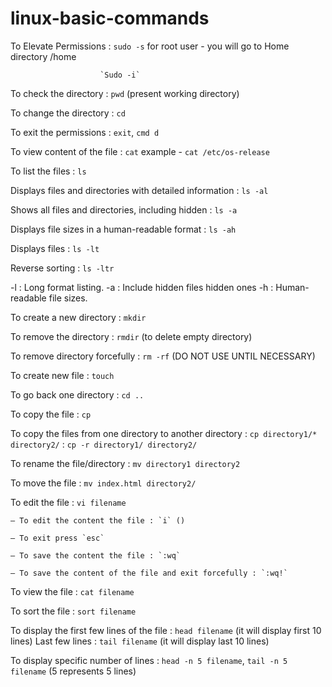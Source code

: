 # linux-basic-commands

 To Elevate Permissions : `sudo -s` for root user - you will go to Home directory /home
                         
                        
                        `Sudo -i`                                              

To check the directory : `pwd` (present working directory)

To change the directory : `cd`

To exit the permissions : `exit`, `cmd d`

To view content of the file : `cat`     example - `cat /etc/os-release`


To list the files : `ls`


Displays files and directories with detailed information : `ls -al`

Shows all files and directories, including hidden : `ls -a`

Displays file sizes in a human-readable format : `ls -ah`

Displays files : `ls -lt`

Reverse sorting : `ls -ltr`

-l : Long format listing.
-a : Include hidden files hidden ones
-h : Human-readable file sizes.


To create a new directory : `mkdir`

To remove the directory : `rmdir` (to delete empty directory)

To remove directory forcefully : `rm -rf` (DO NOT USE UNTIL NECESSARY)


To create new file : `touch`

To go back one directory : `cd ..`


To copy the file : `cp`

To copy the files from one directory to another directory : `cp directory1/* directory2/`
                                                          : `cp -r directory1/ directory2/`


To rename the file/directory : `mv directory1 directory2`

To move the file : `mv index.html directory2/`

To edit the file : `vi filename`
    
    – To edit the content the file : `i` ()
    
    – To exit press `esc`
    
    – To save the content the file : `:wq`
    
    – To save the content of the file and exit forcefully : `:wq!`


To view the file : `cat filename`

To sort the file : `sort filename`

To display the first few lines of the file : `head filename` (it will display first 10 lines)
                       Last few lines      : `tail filename` (it will display last 10 lines)
 

To display specific number of lines : `head -n 5 filename`, `tail -n 5 filename` (5 represents 5 lines)
